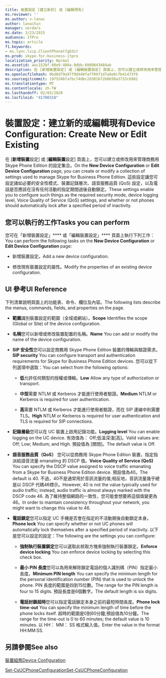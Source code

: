```yaml
---
title: 裝置設定 [建立新的] 或 [編輯現有]
ms.reviewer: ''
ms.author: v-lanac
author: lanachin
manager: serdars
ms.date: 3/23/2015
audience: ITPro
ms.topic: article
f1.keywords:
- ms.lync.lscp.ClientPhoneCfgEdit
ms.prod: skype-for-business-itpro
localization_priority: Normal
ms.assetid: aac152bf-80e9-408a-9dbb-60d0843484ab
description: 在 [新增裝置設定] 或 [編輯裝置設定] 頁面上，您可以建立或修改用來管理商務用 Skype Phone Edition 的設定集合。 這些設定讓您可設定諸如必要的安全性模式、裝置記錄層次、語音服務品質 (QoS) 設定，以及電話是否應該在沒有任何活動的指定期間過後自動鎖定。
ms.openlocfilehash: 0bd8d79a97f9dd48faff09f1d7a8e0cfb41473f6
ms.sourcegitcommit: 19f534bfafbc74dbc2d381672b0650a3733cb982
ms.translationtype: MT
ms.contentlocale: zh-TW
ms.lasthandoff: 02/03/2020
ms.locfileid: "41700318"
---
```

# <a name="device-configuration-create-new-or-edit-existing"></a><span data-ttu-id="4a711-104">裝置設定：建立新的或編輯現有</span><span class="sxs-lookup"><span data-stu-id="4a711-104">Device Configuration: Create New or Edit Existing</span></span>
 
<span data-ttu-id="4a711-105">在 [**新增裝置**設定] 或 [**編輯裝置**設定] 頁面上，您可以建立或修改用來管理商務用 Skype Phone Edition 的設定集合。</span><span class="sxs-lookup"><span data-stu-id="4a711-105">On the **New Device Configuration** or **Edit Device Configuration** page, you can create or modify a collection of settings used to manage Skype for Business Phone Edition.</span></span> <span data-ttu-id="4a711-106">這些設定讓您可設定諸如必要的安全性模式、裝置記錄層次、語音服務品質 (QoS) 設定，以及電話是否應該在沒有任何活動的指定期間過後自動鎖定。</span><span class="sxs-lookup"><span data-stu-id="4a711-106">These settings enable you to configure such things as the required security mode, device logging level, Voice Quality of Service (QoS) settings, and whether or not phones should automatically lock after a specified period of inactivity.</span></span>
  
## <a name="tasks-you-can-perform"></a><span data-ttu-id="4a711-107">您可以執行的工作</span><span class="sxs-lookup"><span data-stu-id="4a711-107">Tasks you can perform</span></span>

<span data-ttu-id="4a711-108">您可在「新增裝置設定」\*\*\*\* 或「編輯裝置設定」\*\*\*\* 頁面上執行下列工作：</span><span class="sxs-lookup"><span data-stu-id="4a711-108">You can perform the following tasks on the **New Device Configuration** or **Edit Device Configuration** page:</span></span>
  
- <span data-ttu-id="4a711-109">新增裝置設定。</span><span class="sxs-lookup"><span data-stu-id="4a711-109">Add a new device configuration.</span></span>
    
- <span data-ttu-id="4a711-110">修改現有裝置設定的屬性。</span><span class="sxs-lookup"><span data-stu-id="4a711-110">Modify the properties of an existing device configuration.</span></span>
    
## <a name="ui-reference"></a><span data-ttu-id="4a711-111">UI 參考</span><span class="sxs-lookup"><span data-stu-id="4a711-111">UI Reference</span></span>

<span data-ttu-id="4a711-112">下列清單說明頁面上的功能表、命令、欄位及內容。</span><span class="sxs-lookup"><span data-stu-id="4a711-112">The following lists describe the menus, commands, fields, and properties on the page.</span></span>
  
- <span data-ttu-id="4a711-113">**範圍**識別裝置設定的範圍（全域或網站）。</span><span class="sxs-lookup"><span data-stu-id="4a711-113">**Scope** Identifies the scope (Global or Site) of the device configuration.</span></span>
    
- <span data-ttu-id="4a711-114">**名稱**您可以新增或修改裝置配置的名稱。</span><span class="sxs-lookup"><span data-stu-id="4a711-114">**Name** You can add or modify the name of the device configuration.</span></span>
    
- <span data-ttu-id="4a711-115">**SIP 安全性**您可以設定商務用 Skype Phone Edition 裝置的傳輸與驗證需求。</span><span class="sxs-lookup"><span data-stu-id="4a711-115">**SIP security** You can configure transport and authentication requirements for Skype for Business Phone Edition devices.</span></span> <span data-ttu-id="4a711-116">您可以從下列選項中選取：</span><span class="sxs-lookup"><span data-stu-id="4a711-116">You can select from the following options:</span></span>
    
  - <span data-ttu-id="4a711-117">**低**允許任何類型的授權或傳輸。</span><span class="sxs-lookup"><span data-stu-id="4a711-117">**Low** Allow any type of authorization or transport.</span></span>
    
  - <span data-ttu-id="4a711-118">**中型**需要 NTLM 或 Kerberos 才能進行使用者驗證。</span><span class="sxs-lookup"><span data-stu-id="4a711-118">**Medium** NTLM or Kerberos is required for user authentication.</span></span>
    
  - <span data-ttu-id="4a711-119">**高**需要 NTLM 或 Kerberos 才能進行使用者驗證，而在 SIP 連線中則需要 TLS。</span><span class="sxs-lookup"><span data-stu-id="4a711-119">**High** NTLM or Kerberos is required for user authentication and TLS is required for SIP connections.</span></span>
    
- <span data-ttu-id="4a711-120">**記錄層級**您可以在 UC 裝置上啟用記錄功能。</span><span class="sxs-lookup"><span data-stu-id="4a711-120">**Logging level** You can enable logging on the UC device.</span></span> <span data-ttu-id="4a711-121">有效值為： Off;低溫深淺[高]。</span><span class="sxs-lookup"><span data-stu-id="4a711-121">Valid values are: Off; Low; Medium; and High.</span></span> <span data-ttu-id="4a711-122">預設值為 [關閉]。</span><span class="sxs-lookup"><span data-stu-id="4a711-122">The default value is Off.</span></span>
    
- <span data-ttu-id="4a711-123">**語音服務品質（QoS）** 您可以從商務用 Skype Phone Edition 裝置，指定指派給語音流量 emanating 的 DSCP 值。</span><span class="sxs-lookup"><span data-stu-id="4a711-123">**Voice Quality of Service (QoS)** You can specify the DSCP value assigned to voice traffic emanating from a Skype for Business Phone Edition device.</span></span> <span data-ttu-id="4a711-124">預設值為40。</span><span class="sxs-lookup"><span data-stu-id="4a711-124">The default is 40.</span></span> <span data-ttu-id="4a711-125">不過，40不是通常用於音訊流量的值;相反地，音訊流量幾乎總是以 DSCP 代碼46標示。</span><span class="sxs-lookup"><span data-stu-id="4a711-125">However, 40 is not the value typically used for audio traffic; instead, audio traffic is almost always marked with the DSCP code 46.</span></span> <span data-ttu-id="4a711-126">為了維持整個網路的一致性，您可能會想要將這個值變更為46。</span><span class="sxs-lookup"><span data-stu-id="4a711-126">In order to maintain consistency throughout your network, you might want to change this value to 46.</span></span>
    
- <span data-ttu-id="4a711-127">**電話鎖定**您可以指定 UC 手機是否會在指定的不活動期後自動鎖定本身。</span><span class="sxs-lookup"><span data-stu-id="4a711-127">**Phone lock** You can specify whether or not UC phones will automatically lock themselves after a specified period of inactivity.</span></span> <span data-ttu-id="4a711-128">以下是您可以設定的設定：</span><span class="sxs-lookup"><span data-stu-id="4a711-128">The following are the settings you can configure:</span></span>
    
  - <span data-ttu-id="4a711-129">**強制執行裝置鎖定**您可以選取此核取方塊來強制執行裝置鎖定。</span><span class="sxs-lookup"><span data-stu-id="4a711-129">**Enforce device locking** You can enforce device locking by selecting this check box.</span></span>
    
  - <span data-ttu-id="4a711-130">**最小 PIN 長度**您可以為用來解除鎖定電話的個人識別碼（PIN）指定最小長度。</span><span class="sxs-lookup"><span data-stu-id="4a711-130">**Minimum PIN length** You can specify the minimum length for the personal identification number (PIN) that is used to unlock the phone.</span></span> <span data-ttu-id="4a711-131">PIN 長度的範圍是四到15位數。</span><span class="sxs-lookup"><span data-stu-id="4a711-131">The range for the PIN length is four to 15 digits.</span></span> <span data-ttu-id="4a711-132">預設長度是6個數字。</span><span class="sxs-lookup"><span data-stu-id="4a711-132">The default length is six digits.</span></span>
    
  - <span data-ttu-id="4a711-133">**電話封鎖超時**您可以指定電話鎖定本身之前的最短時間長度。</span><span class="sxs-lookup"><span data-stu-id="4a711-133">**Phone lock time-out** You can specify the minimum length of time before the phone locks itself.</span></span> <span data-ttu-id="4a711-134">超時的範圍是0到60分鐘;預設值為10分鐘。</span><span class="sxs-lookup"><span data-stu-id="4a711-134">The range for the time-out is 0 to 60 minutes; the default value is 10 minutes.</span></span> <span data-ttu-id="4a711-135">以 HH： MM： SS 格式輸入值。</span><span class="sxs-lookup"><span data-stu-id="4a711-135">Enter the value in the format HH:MM:SS.</span></span>
    
## <a name="see-also"></a><span data-ttu-id="4a711-136">另請參閱</span><span class="sxs-lookup"><span data-stu-id="4a711-136">See also</span></span>

[<span data-ttu-id="4a711-137">裝置組態</span><span class="sxs-lookup"><span data-stu-id="4a711-137">Device Configuration</span></span>](device-configuration.md)

[<span data-ttu-id="4a711-138">Set-CsUCPhoneConfiguration</span><span class="sxs-lookup"><span data-stu-id="4a711-138">Set-CsUCPhoneConfiguration</span></span>](https://docs.microsoft.com/powershell/module/skype/set-csucphoneconfiguration?view=skype-ps)
